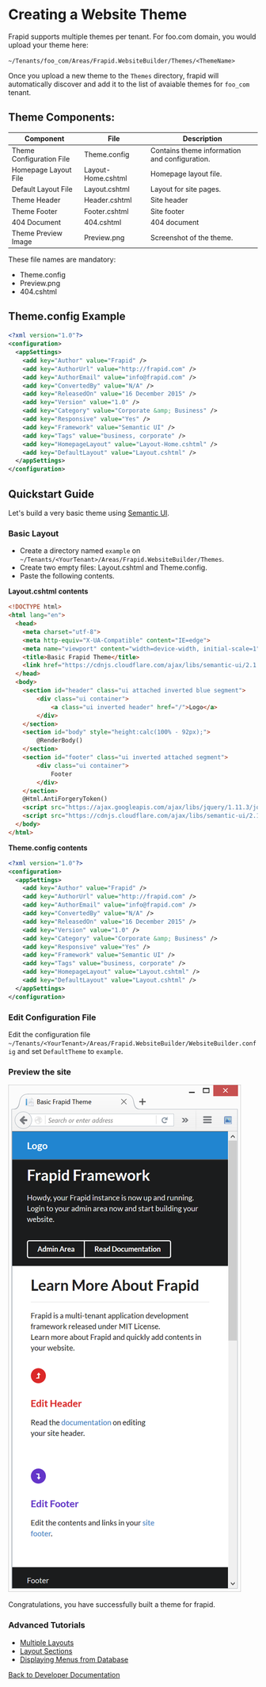 # Creating a Website Theme

Frapid supports multiple themes per tenant. For foo.com domain, you would upload your theme here:

`~/Tenants/foo_com/Areas/Frapid.WebsiteBuilder/Themes/<ThemeName>`

Once you upload a new theme to the `Themes` directory, frapid will automatically discover and add it to the list of avaiable themes for `foo_com` tenant.

## Theme Components:

| Component | File | Description |
| --- | --- | --- |
| Theme Configuration File | Theme.config | Contains theme information and configuration. |
| Homepage Layout File | Layout-Home.cshtml | Homepage layout file. |
| Default Layout File | Layout.cshtml | Layout for site pages. |
| Theme Header | Header.cshtml | Site header |
| Theme Footer | Footer.cshtml | Site footer |
| 404 Document | 404.cshtml | 404 document |
| Theme Preview Image | Preview.png | Screenshot of the theme. |

These file names are mandatory:

* Theme.config
* Preview.png
* 404.cshtml

## Theme.config Example

```xml
<?xml version="1.0"?>
<configuration>
  <appSettings>
    <add key="Author" value="Frapid" />
    <add key="AuthorUrl" value="http://frapid.com" />
    <add key="AuthorEmail" value="info@frapid.com" />
    <add key="ConvertedBy" value="N/A" />
    <add key="ReleasedOn" value="16 December 2015" />
    <add key="Version" value="1.0" />
    <add key="Category" value="Corporate &amp; Business" />
    <add key="Responsive" value="Yes" />
    <add key="Framework" value="Semantic UI" />
    <add key="Tags" value="business, corporate" />
    <add key="HomepageLayout" value="Layout-Home.cshtml" />
    <add key="DefaultLayout" value="Layout.cshtml" />
  </appSettings>
</configuration>
```

## Quickstart Guide

Let's build a very basic theme using [Semantic UI](http://semantic-ui.com/).

### Basic Layout

* Create a directory named `example` on `~/Tenants/<YourTenant>/Areas/Frapid.WebsiteBuilder/Themes`.
* Create two empty files: Layout.cshtml and Theme.config.
* Paste the following contents.

**Layout.cshtml contents**
```html
<!DOCTYPE html>
<html lang="en">
  <head>
    <meta charset="utf-8">
    <meta http-equiv="X-UA-Compatible" content="IE=edge">
    <meta name="viewport" content="width=device-width, initial-scale=1">
    <title>Basic Frapid Theme</title>
    <link href="https://cdnjs.cloudflare.com/ajax/libs/semantic-ui/2.1.7/semantic.min.css" rel="stylesheet">
  </head>
  <body>
    <section id="header" class="ui attached inverted blue segment">
        <div class="ui container">
            <a class="ui inverted header" href="/">Logo</a>
        </div>
    </section>
    <section id="body" style="height:calc(100% - 92px);">
        @RenderBody()
    </section>
    <section id="footer" class="ui inverted attached segment">
        <div class="ui container">
            Footer
        </div>
    </section>
    @Html.AntiForgeryToken()
    <script src="https://ajax.googleapis.com/ajax/libs/jquery/1.11.3/jquery.min.js"></script>
    <script src="https://cdnjs.cloudflare.com/ajax/libs/semantic-ui/2.1.7/semantic.min.js"></script>
  </body>
</html>
```

**Theme.config contents**

```xml
<?xml version="1.0"?>
<configuration>
  <appSettings>
    <add key="Author" value="Frapid" />
    <add key="AuthorUrl" value="http://frapid.com" />
    <add key="AuthorEmail" value="info@frapid.com" />
    <add key="ConvertedBy" value="N/A" />
    <add key="ReleasedOn" value="16 December 2015" />
    <add key="Version" value="1.0" />
    <add key="Category" value="Corporate &amp; Business" />
    <add key="Responsive" value="Yes" />
    <add key="Framework" value="Semantic UI" />
    <add key="Tags" value="business, corporate" />
    <add key="HomepageLayout" value="Layout.cshtml" />
    <add key="DefaultLayout" value="Layout.cshtml" />
  </appSettings>
</configuration>
```
### Edit Configuration File

Edit the configuration file `~/Tenants/<YourTenant>/Areas/Frapid.WebsiteBuilder/WebsiteBuilder.config`
and set `DefaultTheme` to `example`.

### Preview the site

![Basic Layout](images/theming/basic-layout.png)

Congratulations, you have successfully built a theme for frapid.

### Advanced Tutorials
* [Multiple Layouts](multiple-layouts.md)
* [Layout Sections](layout-sections.md)
* [Displaying Menus from Database](menus.md)

[Back to Developer Documentation](../README.md)
